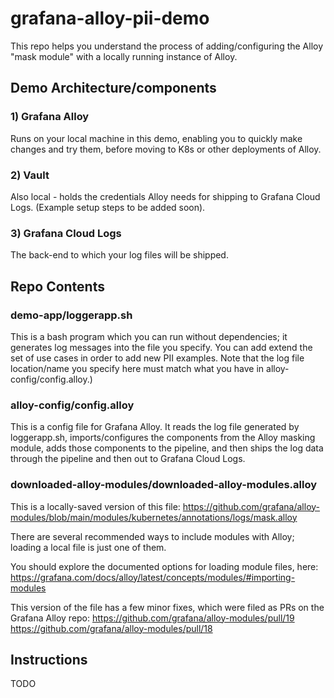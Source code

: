 # grafana-alloy-pii-demo
This repo helps you understand the process of adding/configuring the Alloy "mask module" with a locally running 
instance of Alloy.

## Demo Architecture/components

### 1) Grafana Alloy
Runs on your local machine in this demo, enabling you to quickly make changes and try them, before moving to K8s
or other deployments of Alloy.

### 2) Vault
Also local - holds the credentials Alloy needs for shipping to Grafana Cloud Logs. (Example setup steps to be added soon).

### 3) Grafana Cloud Logs
The back-end to which your log files will be shipped.


## Repo Contents

### demo-app/loggerapp.sh
This is a bash program which you can run without dependencies; it generates log messages into the file you specify.
You can add extend the set of use cases in order to add new PII examples.
Note that the log file location/name you specify here must match what you have in alloy-config/config.alloy.)


### alloy-config/config.alloy
This is a config file for Grafana Alloy. It reads the log file generated by loggerapp.sh, imports/configures the 
components from the Alloy masking module, adds those components to the pipeline, and then ships the log data
through the pipeline and then out to Grafana Cloud Logs.


### downloaded-alloy-modules/downloaded-alloy-modules.alloy
This is a locally-saved version of this file:
https://github.com/grafana/alloy-modules/blob/main/modules/kubernetes/annotations/logs/mask.alloy

There are several recommended ways to include modules with Alloy; loading a local file is just one of them.

You should explore the documented options for loading module files, here:
https://grafana.com/docs/alloy/latest/concepts/modules/#importing-modules

This version of the file has a few minor fixes, which were filed as PRs on the Grafana Alloy repo:
https://github.com/grafana/alloy-modules/pull/19
https://github.com/grafana/alloy-modules/pull/18


## Instructions

TODO

